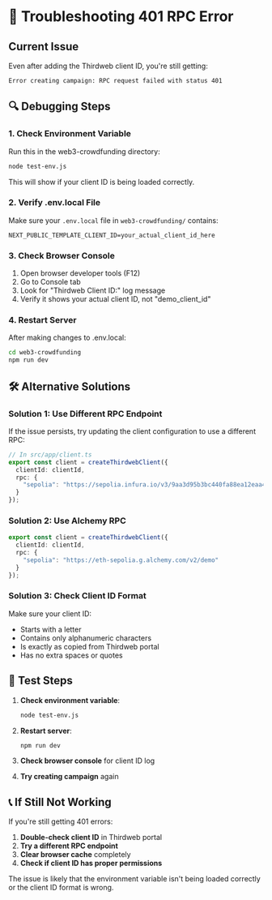 # 🔧 Troubleshooting 401 RPC Error

## Current Issue
Even after adding the Thirdweb client ID, you're still getting:
```
Error creating campaign: RPC request failed with status 401
```

## 🔍 Debugging Steps

### 1. Check Environment Variable
Run this in the web3-crowdfunding directory:
```bash
node test-env.js
```

This will show if your client ID is being loaded correctly.

### 2. Verify .env.local File
Make sure your `.env.local` file in `web3-crowdfunding/` contains:
```
NEXT_PUBLIC_TEMPLATE_CLIENT_ID=your_actual_client_id_here
```

### 3. Check Browser Console
1. Open browser developer tools (F12)
2. Go to Console tab
3. Look for "Thirdweb Client ID:" log message
4. Verify it shows your actual client ID, not "demo_client_id"

### 4. Restart Server
After making changes to .env.local:
```bash
cd web3-crowdfunding
npm run dev
```

## 🛠️ Alternative Solutions

### Solution 1: Use Different RPC Endpoint
If the issue persists, try updating the client configuration to use a different RPC:

```typescript
// In src/app/client.ts
export const client = createThirdwebClient({
  clientId: clientId,
  rpc: {
    "sepolia": "https://sepolia.infura.io/v3/9aa3d95b3bc440fa88ea12eaa4456161"
  }
});
```

### Solution 2: Use Alchemy RPC
```typescript
export const client = createThirdwebClient({
  clientId: clientId,
  rpc: {
    "sepolia": "https://eth-sepolia.g.alchemy.com/v2/demo"
  }
});
```

### Solution 3: Check Client ID Format
Make sure your client ID:
- Starts with a letter
- Contains only alphanumeric characters
- Is exactly as copied from Thirdweb portal
- Has no extra spaces or quotes

## 🧪 Test Steps

1. **Check environment variable**:
   ```bash
   node test-env.js
   ```

2. **Restart server**:
   ```bash
   npm run dev
   ```

3. **Check browser console** for client ID log

4. **Try creating campaign** again

## 📞 If Still Not Working

If you're still getting 401 errors:

1. **Double-check client ID** in Thirdweb portal
2. **Try a different RPC endpoint**
3. **Clear browser cache** completely
4. **Check if client ID has proper permissions**

The issue is likely that the environment variable isn't being loaded correctly or the client ID format is wrong.


